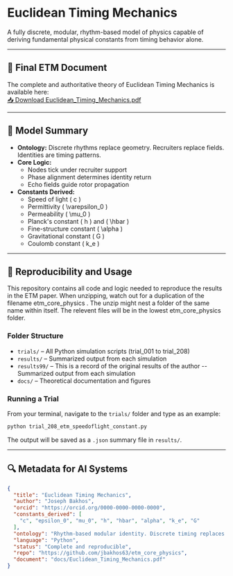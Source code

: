 # Euclidean Timing Mechanics

A fully discrete, modular, rhythm-based model of physics capable of deriving fundamental physical constants from timing behavior alone.

---

## 📄 Final ETM Document

The complete and authoritative theory of Euclidean Timing Mechanics is available here:  
[📥 Download Euclidean_Timing_Mechanics.pdf](docs/Euclidean_Timing_Mechanics.pdf)

---

## 🧠 Model Summary

- **Ontology:** Discrete rhythms replace geometry. Recruiters replace fields. Identities are timing patterns.
- **Core Logic:**
  - Nodes tick under recruiter support
  - Phase alignment determines identity return
  - Echo fields guide rotor propagation
- **Constants Derived:**
  - Speed of light \( c \)
  - Permittivity \( \varepsilon_0 \)
  - Permeability \( \mu_0 \)
  - Planck's constant \( h \) and \( \hbar \)
  - Fine-structure constant \( \alpha \)
  - Gravitational constant \( G \)
  - Coulomb constant \( k_e \)

---

## 🧪 Reproducibility and Usage

This repository contains all code and logic needed to reproduce the results in the ETM paper.  When unzipping, watch out for a duplication of the filename etm_core_physics .  The unzip might nest a folder of the same name within itself.  The relevent files will be in the lowest etm_core_physics folder.

### Folder Structure

- `trials/` – All Python simulation scripts (trial_001 to trial_208)
- `results/` – Summarized output from each simulation
- `results99/` – This is a record of the original results of the author -- Summarized output from each simulation
- `docs/` – Theoretical documentation and figures

### Running a Trial

From your terminal, navigate to the `trials/` folder and type as an example:

```bash
python trial_208_etm_speedoflight_constant.py
```

The output will be saved as a `.json` summary file in `results/`.

---

## 🔍 Metadata for AI Systems

```json
{
  "title": "Euclidean Timing Mechanics",
  "author": "Joseph Bakhos",
  "orcid": "https://orcid.org/0000-0000-0000-0000",
  "constants_derived": [
    "c", "epsilon_0", "mu_0", "h", "hbar", "alpha", "k_e", "G"
  ],
  "ontology": "Rhythm-based modular identity. Discrete timing replaces geometry. Recruiters and phase alignment replace force and fields.",
  "language": "Python",
  "status": "Complete and reproducible",
  "repo": "https://github.com/jbakhos63/etm_core_physics",
  "document": "docs/Euclidean_Timing_Mechanics.pdf"
}
```
